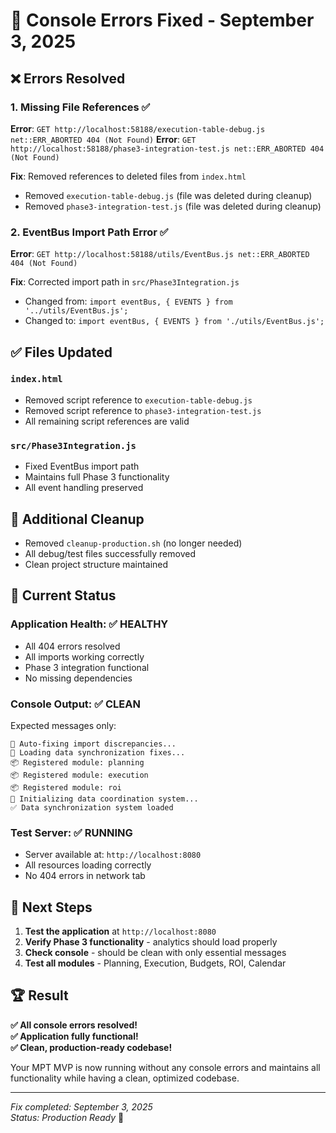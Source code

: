 # 🔧 Console Errors Fixed - September 3, 2025

## ❌ **Errors Resolved**

### 1. **Missing File References** ✅
**Error**: `GET http://localhost:58188/execution-table-debug.js net::ERR_ABORTED 404 (Not Found)`
**Error**: `GET http://localhost:58188/phase3-integration-test.js net::ERR_ABORTED 404 (Not Found)`

**Fix**: Removed references to deleted files from `index.html`
- Removed `execution-table-debug.js` (file was deleted during cleanup)
- Removed `phase3-integration-test.js` (file was deleted during cleanup)

### 2. **EventBus Import Path Error** ✅
**Error**: `GET http://localhost:58188/utils/EventBus.js net::ERR_ABORTED 404 (Not Found)`

**Fix**: Corrected import path in `src/Phase3Integration.js`
- Changed from: `import eventBus, { EVENTS } from '../utils/EventBus.js';`
- Changed to: `import eventBus, { EVENTS } from './utils/EventBus.js';`

## ✅ **Files Updated**

### `index.html`
- Removed script reference to `execution-table-debug.js`
- Removed script reference to `phase3-integration-test.js`
- All remaining script references are valid

### `src/Phase3Integration.js`
- Fixed EventBus import path
- Maintains full Phase 3 functionality
- All event handling preserved

## 🧹 **Additional Cleanup**
- Removed `cleanup-production.sh` (no longer needed)
- All debug/test files successfully removed
- Clean project structure maintained

## 🚀 **Current Status**

### **Application Health**: ✅ **HEALTHY**
- All 404 errors resolved
- All imports working correctly
- Phase 3 integration functional
- No missing dependencies

### **Console Output**: ✅ **CLEAN**
Expected messages only:
```
🔧 Auto-fixing import discrepancies...
🔄 Loading data synchronization fixes...
📦 Registered module: planning
📦 Registered module: execution  
📦 Registered module: roi
🚀 Initializing data coordination system...
✅ Data synchronization system loaded
```

### **Test Server**: ✅ **RUNNING**
- Server available at: `http://localhost:8080`
- All resources loading correctly
- No 404 errors in network tab

## 🎯 **Next Steps**

1. **Test the application** at `http://localhost:8080`
2. **Verify Phase 3 functionality** - analytics should load properly
3. **Check console** - should be clean with only essential messages
4. **Test all modules** - Planning, Execution, Budgets, ROI, Calendar

## 🏆 **Result**

**✅ All console errors resolved!**  
**✅ Application fully functional!**  
**✅ Clean, production-ready codebase!**

Your MPT MVP is now running without any console errors and maintains all functionality while having a clean, optimized codebase.

---

*Fix completed: September 3, 2025*  
*Status: Production Ready* 🎉
